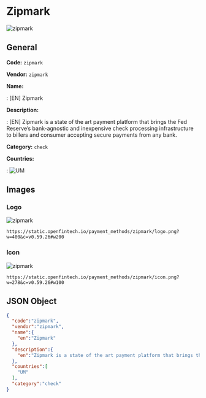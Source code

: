 
# Zipmark 
![zipmark](https://static.openfintech.io/payment_methods/zipmark/logo.png?w=400&c=v0.59.26#w200)  

## General 
**Code:** `zipmark` 
 
**Vendor:** `zipmark` 
 
**Name:** 
 
:	[EN] Zipmark 
 
**Description:** 
 
: [EN] Zipmark is a state of the art payment platform that brings the Fed Reserve’s bank-agnostic and inexpensive check processing infrastructure to billers and consumer accepting secure payments from any bank. 
 
**Category:** `check` 
 
**Countries:** 
 
:	![UM](https://cdnjs.cloudflare.com/ajax/libs/flag-icon-css/3.3.0/flags/4x3/um.svg#w24)  

## Images 

### Logo 
![zipmark](https://static.openfintech.io/payment_methods/zipmark/logo.png?w=400&c=v0.59.26#w200)  

```
https://static.openfintech.io/payment_methods/zipmark/logo.png?w=400&c=v0.59.26#w200
```  

### Icon 
![zipmark](https://static.openfintech.io/payment_methods/zipmark/icon.png?w=278&c=v0.59.26#w100)  

```
https://static.openfintech.io/payment_methods/zipmark/icon.png?w=278&c=v0.59.26#w100
```  

## JSON Object 

```json
{
  "code":"zipmark",
  "vendor":"zipmark",
  "name":{
    "en":"Zipmark"
  },
  "description":{
    "en":"Zipmark is a state of the art payment platform that brings the Fed Reserve\u2019s bank-agnostic and inexpensive check processing infrastructure to billers and consumer accepting secure payments from any bank."
  },
  "countries":[
    "UM"
  ],
  "category":"check"
}
```  
